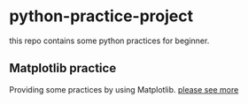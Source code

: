 # python-practice-project
this repo contains some python practices for beginner.


## Matplotlib practice
Providing some practices by using Matplotlib. [please see more](https://github.com/mk43/python-practice/tree/master/matplotlib)